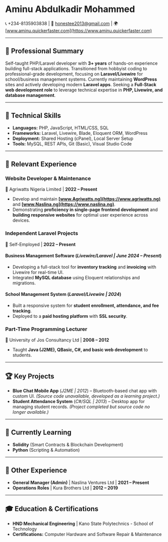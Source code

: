 # Aminu Abdulkadir Mohammed  
📞 +234-8135903838 | 📧 [honestee2013@gmail.com](mailto:honestee2013@gmail.com) | 🌍 [www.aminu.quickerfaster.com](https://www.aminu.quickerfaster.com)  

---

## 📝 Professional Summary  
Self-taught PHP/Laravel developer with **3+ years** of hands-on experience building full-stack applications. Transitioned from hobbyist coding to professional-grade development, focusing on **Laravel/Livewire** for school/business management systems. Currently maintaining **WordPress** sites and actively developing modern **Laravel apps**. Seeking a **Full-Stack web development role** to leverage technical expertise in **PHP, Livewire, and database management**.  

---

## 🔧 Technical Skills  
- **Languages:** PHP, JavaScript, HTML/CSS, SQL  
- **Frameworks:** Laravel, Livewire, Blade, Eloquent ORM, WordPress  
- **Deployment:** Shared Hosting (cPanel), Local Server Setup  
- **Tools:** MySQL, REST APIs, Git (Basic), Visual Studio Code  

---

## 💼 Relevant Experience  

### **Website Developer & Maintenance**  
📍 Agriwatts Nigeria Limited | **2022 – Present**  
- Develop and maintain **[www.Agriwatts.ng](https://www.agriwatts.ng)** and **[www.Naslina.ng](https://www.naslina.ng)**.  
- Demonstrating **proficiency in single-page frontend development** and **building responsive websites** for optimal user experience across devices.

### **Independent Laravel Projects**  
📍 Self-Employed | **2022 – Present**  

#### **Business Management Software** (*Livewire/Laravel | June 2024 – Present*)  
- Developing a full-stack tool for **inventory tracking** and **invoicing** with Livewire for real-time UI.  
- Integrated **MySQL database** using Eloquent relationships and migrations.  

#### **School Management System** (*Laravel/Livewire | 2024*)  
- Built a responsive system for **student enrollment, attendance, and fee tracking**.  
- Deployed to a **paid hosting platform** with **SSL security**.  

### **Part-Time Programming Lecturer**  
📍 University of Jos Consultancy Ltd | **2008 – 2012**  
- Taught **Java (J2ME), QBasic, C#, and basic web development** to students.  

---

## 🏆 Key Projects  

- **Blue Chat Mobile App** (*J2ME | 2012*) – Bluetooth-based chat app with custom UI. *(Source code unavailable, developed as a learning project.)*
- **Student Attendance System** (*C#/SQL | 2013*) – Desktop app for managing student records. *(Project completed but source code no longer available.)* 

---

## 🌱 Currently Learning
- **Solidity** (Smart Contracts & Blockchain Development)
- **Python** (Scripting & Automation)

---


## 📌 Other Experience  
- **General Manager (Admin)** | Naslina Ventures Ltd | **2021 – Present**  
- **Operations Roles** | Kura Brothers Ltd | **2012 – 2019**  

---

## 🎓 Education & Certifications  

- **HND Mechanical Engineering** | Kano State Polytechnics - School of Technology  
- **Certifications:** Computer Hardware and Software Repair & Maintenance  









<!--
**honestee2013/honestee2013** is a ✨ _special_ ✨ repository because its `README.md` (this file) appears on your GitHub profile.

Here are some ideas to get you started:

- 🔭 I’m currently working on ...
- 🌱 I’m currently learning ...
- 👯 I’m looking to collaborate on ...
- 🤔 I’m looking for help with ...
- 💬 Ask me about ...
- 📫 How to reach me: ...
- 😄 Pronouns: ...
- ⚡ Fun fact: ...
-->
